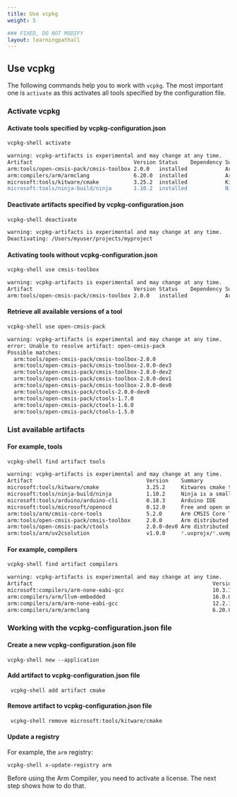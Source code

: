 ```yaml
---
title: Use vcpkg
weight: 5

### FIXED, DO NOT MODIFY
layout: learningpathall
---
```


## Use vcpkg

The following commands help you to work with `vcpkg`. The most important one is `activate` as this activates all tools specified by the configuration file.

### Activate vcpkg

#### Activate tools specified by vcpkg-configuration.json

```bash { output_lines = "2-8" }
vcpkg-shell activate

warning: vcpkg-artifacts is experimental and may change at any time.
Artifact                                Version Status    Dependency Summary                                             
arm:tools/open-cmsis-pack/cmsis-toolbox 2.0.0   installed            Arm distributed Open-CMSIS-Pack cli tools           
arm:compilers/arm/armclang              6.20.0  installed            Arm Compiler for Embedded                           
microsoft:tools/kitware/cmake           3.25.2  installed            Kitware's cmake tool                                
microsoft:tools/ninja-build/ninja       1.10.2  installed            Ninja is a small build system with a focus on speed.
```

#### Deactivate artifacts specified by vcpkg-configuration.json

```bash { output_lines = "2-4" }
vcpkg-shell deactivate

warning: vcpkg-artifacts is experimental and may change at any time.
Deactivating: /Users/myuser/projects/myproject
```

#### Activating tools without vcpkg-configuration.json

```bash { output_lines = "2-5" }
vcpkg-shell use cmsis-toolbox

warning: vcpkg-artifacts is experimental and may change at any time.
Artifact                                Version Status    Dependency Summary                                  
arm:tools/open-cmsis-pack/cmsis-toolbox 2.0.0   installed            Arm distributed Open-CMSIS-Pack cli tools
```

#### Retrieve all available versions of a tool

```bash { output_lines = "2-14" }
vcpkg-shell use open-cmsis-pack

warning: vcpkg-artifacts is experimental and may change at any time.
error: Unable to resolve artifact: open-cmsis-pack
Possible matches:
  arm:tools/open-cmsis-pack/cmsis-toolbox-2.0.0
  arm:tools/open-cmsis-pack/cmsis-toolbox-2.0.0-dev3
  arm:tools/open-cmsis-pack/cmsis-toolbox-2.0.0-dev2
  arm:tools/open-cmsis-pack/cmsis-toolbox-2.0.0-dev1
  arm:tools/open-cmsis-pack/cmsis-toolbox-2.0.0-dev0
  arm:tools/open-cmsis-pack/ctools-2.0.0-dev0
  arm:tools/open-cmsis-pack/ctools-1.7.0
  arm:tools/open-cmsis-pack/ctools-1.6.0
  arm:tools/open-cmsis-pack/ctools-1.5.0
```

### List available artifacts

#### For example, tools

```bash { output_lines = "2-16" }
vcpkg-shell find artifact tools

warning: vcpkg-artifacts is experimental and may change at any time.
Artifact                                    Version    Summary                                             
microsoft:tools/kitware/cmake               3.25.2     Kitwares cmake tool                                
microsoft:tools/ninja-build/ninja           1.10.2     Ninja is a small build system with a focus on speed.
microsoft:tools/arduino/arduino-cli         0.18.3     Arduino IDE                                         
microsoft:tools/microsoft/openocd           0.12.0     Free and open on-chip debugging                     
arm:tools/arm/cmsis-core-tools              5.2.0      Arm CMSIS Core Tools                                
arm:tools/open-cmsis-pack/cmsis-toolbox     2.0.0      Arm distributed Open-CMSIS-Pack cli tools           
arm:tools/open-cmsis-pack/ctools            2.0.0-dev0 Arm distributed Open-CMSIS-Pack cli tools           
arm:tools/arm/uv2csolution                  v1.0.0     *.uvprojx/*.uvmpw to csolution/cproject converter   
```

#### For example, compilers

```bash { output_lines = "2-9" }
vcpkg-shell find artifact compilers

warning: vcpkg-artifacts is experimental and may change at any time.
Artifact                                                         Version        Summary                              
microsoft:compilers/arm-none-eabi-gcc                            10.3.1-2021.10 GCC compiler for ARM CPUs.           
arm:compilers/arm/llvm-embedded                                  16.0.0         LLVM Embedded Toolchain for Arm CPUs.
arm:compilers/arm/arm-none-eabi-gcc                              12.2.1-mpacbti GCC compiler for ARM CPUs.           
arm:compilers/arm/armclang                                       6.20.0         Arm Compiler for Embedded            
```

### Working with the vcpkg-configuration.json file

#### Create a new vcpkg-configuration.json file

```shell
vcpkg-shell new --application
```

#### Add artifact to vcpkg-configuration.json file

```shell
 vcpkg-shell add artifact cmake
```

#### Remove artifact to vcpkg-configuration.json file

```shell
 vcpkg-shell remove microsoft:tools/kitware/cmake
```

#### Update a registry

For example, the `arm` registry:

```shell
vcpkg-shell x-update-registry arm
```

Before using the Arm Compiler, you need to activate a license. The next step shows how to do that.
